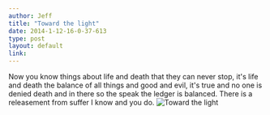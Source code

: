 ```yaml
---
author: Jeff
title: "Toward the light"
date: 2014-1-12-16-0-37-613
type: post
layout: default
link: 
---
```

Now you know things about life and death that they can never stop, it's life and death the balance of all things and good and evil, it's true and no one is denied death and in there so the speak the ledger is balanced. There is a releasement from suffer I know and you do.  ![Toward the light](http://www.pinterest.com/pin/462252349224941520/)